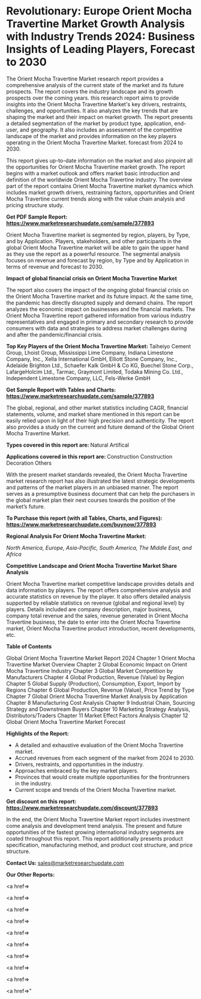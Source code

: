 # Revolutionary: Europe Orient Mocha Travertine Market Growth Analysis with Industry Trends 2024: Business Insights of Leading Players, Forecast to 2030

The Orient Mocha Travertine Market research report provides a comprehensive analysis of the current state of the market and its future prospects. The report covers the industry landscape and its growth prospects over the coming years. this research report aims to provide insights into the Orient Mocha Travertine Market's key drivers, restraints, challenges, and opportunities. It also analyzes the key trends that are shaping the market and their impact on market growth. The report presents a detailed segmentation of the market by product type, application, end-user, and geography. It also includes an assessment of the competitive landscape of the market and provides information on the key players operating in the Orient Mocha Travertine Market. forecast from 2024 to 2030.

This report gives up-to-date information on the market and also pinpoint all the opportunities for Orient Mocha Travertine market growth. The report begins with a market outlook and offers market basic introduction and definition of the worldwide Orient Mocha Travertine industry. The overview part of the report contains Orient Mocha Travertine market dynamics which includes market growth drivers, restraining factors, opportunities and Orient Mocha Travertine current trends along with the value chain analysis and pricing structure study.

<strong><b>Get PDF Sample Report: <a href=https://www.marketresearchupdate.com/sample/377893>https://www.marketresearchupdate.com/sample/377893</a></b></strong>

Orient Mocha Travertine market is segmented by region, players, by Type, and by Application. Players, stakeholders, and other participants in the global Orient Mocha Travertine market will be able to gain the upper hand as they use the report as a powerful resource. The segmental analysis focuses on revenue and forecast by region, by Type and by Application in terms of revenue and forecast to 2030.

<strong><b>Impact of global financial crisis on Orient Mocha Travertine Market</b></strong>

The report also covers the impact of the ongoing global financial crisis on the Orient Mocha Travertine market and its future impact. At the same time, the pandemic has directly disrupted supply and demand chains. The report analyzes the economic impact on businesses and the financial markets. The Orient Mocha Travertine report gathered information from various industry representatives and engaged in primary and secondary research to provide consumers with data and strategies to address market challenges during and after the pandemic/financial crisis.

<strong><b>Top Key Players of the Orient Mocha Travertine Market:
</b></strong>Taiheiyo Cement Group, Lhoist Group, Mississippi Lime Company, Indiana Limestone Company, Inc., Xella International GmbH, Elliott Stone Company, Inc., Adelaide Brighton Ltd., Schaefer Kalk GmbH & Co KG, Buechel Stone Corp., LafargeHolcim Ltd., Tarmac, Graymont Limited, Todaka Mining Co. Ltd., Independent Limestone Company, LLC, Fels-Werke GmbH<strong><b>
</b></strong>

<strong><b>Get Sample Report with Tables and Charts: <a href=https://www.marketresearchupdate.com/sample/377893>https://www.marketresearchupdate.com/sample/377893</a></b></strong>

The global, regional, and other market statistics including CAGR, financial statements, volume, and market share mentioned in this report can be easily relied upon in light of their high precision and authenticity. The report also provides a study on the current and future demand of the Global Orient Mocha Travertine Market.

<strong><b>Types covered in this report are:
</b></strong>Natural
Artifical<strong><b>
</b></strong>

<strong><b>Applications covered in this report are:
</b></strong>Construction
Construction Decoration
Others<strong><b>
</b></strong>

With the present market standards revealed, the Orient Mocha Travertine market research report has also illustrated the latest strategic developments and patterns of the market players in an unbiased manner. The report serves as a presumptive business document that can help the purchasers in the global market plan their next courses towards the position of the market’s future.

<strong><b>To Purchase this report (with all Tables, Charts, and Figures): <a href=https://www.marketresearchupdate.com/buynow/377893>https://www.marketresearchupdate.com/buynow/377893</a></b></strong>

<strong><b>Regional Analysis For Orient Mocha Travertine Market:</b></strong>

<em><i>North America, Europe, Asia-Pacific, South America, The Middle East, and Africa</i></em>

<strong><b>Competitive Landscape and Orient Mocha Travertine Market Share Analysis</b></strong>

Orient Mocha Travertine market competitive landscape provides details and data information by players. The report offers comprehensive analysis and accurate statistics on revenue by the player. It also offers detailed analysis supported by reliable statistics on revenue (global and regional level) by players. Details included are company description, major business, company total revenue and the sales, revenue generated in Orient Mocha Travertine business, the date to enter into the Orient Mocha Travertine market, Orient Mocha Travertine product introduction, recent developments, etc.

<strong><b>Table of Contents</b></strong>

Global Orient Mocha Travertine Market Report 2024
Chapter 1 Orient Mocha Travertine Market Overview
Chapter 2 Global Economic Impact on Orient Mocha Travertine Industry
Chapter 3 Global Market Competition by Manufacturers
Chapter 4 Global Production, Revenue (Value) by Region
Chapter 5 Global Supply (Production), Consumption, Export, Import by Regions
Chapter 6 Global Production, Revenue (Value), Price Trend by Type
Chapter 7 Global Orient Mocha Travertine Market Analysis by Application
Chapter 8 Manufacturing Cost Analysis
Chapter 9 Industrial Chain, Sourcing Strategy and Downstream Buyers
Chapter 10 Marketing Strategy Analysis, Distributors/Traders
Chapter 11 Market Effect Factors Analysis
Chapter 12 Global Orient Mocha Travertine Market Forecast

<strong><b>Highlights of the Report:</b></strong>

- A detailed and exhaustive evaluation of the Orient Mocha Travertine market.
- Accrued revenues from each segment of the market from 2024 to 2030.
- Drivers, restraints, and opportunities in the industry.
- Approaches embraced by the key market players.
- Provinces that would create multiple opportunities for the frontrunners in the industry.
- Current scope and trends of the Orient Mocha Travertine market.

<strong><b>Get discount on this report: <a href=https://www.marketresearchupdate.com/discount/377893>https://www.marketresearchupdate.com/discount/377893</a></b></strong>

In the end, the Orient Mocha Travertine Market report includes investment come analysis and development trend analysis. The present and future opportunities of the fastest growing international industry segments are coated throughout this report. This report additionally presents product specification, manufacturing method, and product cost structure, and price structure.

<strong><b>Contact Us:
</b></strong>sales@marketresearchupdate.com

<strong>Our Other Reports:</strong>

<a href=></a>

<a href=></a>

<a href=></a>

<a href=></a>

<a href=></a>

<a href=></a>

<a href=></a>

<a href=></a>

<a href=></a>

<a href=></a>"
